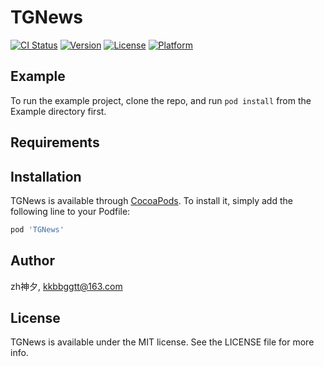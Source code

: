 # TGNews

[![CI Status](https://img.shields.io/travis/zh神夕/TGNews.svg?style=flat)](https://travis-ci.org/zh神夕/TGNews)
[![Version](https://img.shields.io/cocoapods/v/TGNews.svg?style=flat)](https://cocoapods.org/pods/TGNews)
[![License](https://img.shields.io/cocoapods/l/TGNews.svg?style=flat)](https://cocoapods.org/pods/TGNews)
[![Platform](https://img.shields.io/cocoapods/p/TGNews.svg?style=flat)](https://cocoapods.org/pods/TGNews)

## Example

To run the example project, clone the repo, and run `pod install` from the Example directory first.

## Requirements

## Installation

TGNews is available through [CocoaPods](https://cocoapods.org). To install
it, simply add the following line to your Podfile:

```ruby
pod 'TGNews'
```

## Author

zh神夕, kkbbggtt@163.com

## License

TGNews is available under the MIT license. See the LICENSE file for more info.
